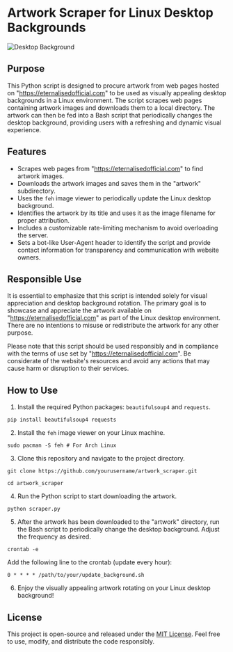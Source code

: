 # Artwork Scraper for Linux Desktop Backgrounds

![Desktop Background](https://example.com/desktop_background.jpg)

## Purpose

This Python script is designed to procure artwork from web pages hosted on "https://eternalisedofficial.com" to be used as visually appealing desktop backgrounds in a Linux environment. The script scrapes web pages containing artwork images and downloads them to a local directory. The artwork can then be fed into a Bash script that periodically changes the desktop background, providing users with a refreshing and dynamic visual experience.

## Features

- Scrapes web pages from "https://eternalisedofficial.com" to find artwork images.
- Downloads the artwork images and saves them in the "artwork" subdirectory.
- Uses the `feh` image viewer to periodically update the Linux desktop background.
- Identifies the artwork by its title and uses it as the image filename for proper attribution.
- Includes a customizable rate-limiting mechanism to avoid overloading the server.
- Sets a bot-like User-Agent header to identify the script and provide contact information for transparency and communication with website owners.

## Responsible Use

It is essential to emphasize that this script is intended solely for visual appreciation and desktop background rotation. The primary goal is to showcase and appreciate the artwork available on "https://eternalisedofficial.com" as part of the Linux desktop environment. There are no intentions to misuse or redistribute the artwork for any other purpose.

Please note that this script should be used responsibly and in compliance with the terms of use set by "https://eternalisedofficial.com". Be considerate of the website's resources and avoid any actions that may cause harm or disruption to their services.

## How to Use

1. Install the required Python packages: `beautifulsoup4` and `requests`.

``` pip install beautifulsoup4 requests ```

2. Install the `feh` image viewer on your Linux machine.

``` sudo pacman -S feh # For Arch Linux ```

3. Clone this repository and navigate to the project directory.

``` git clone https://github.com/yourusername/artwork_scraper.git ```

```cd artwork_scraper ```

4. Run the Python script to start downloading the artwork.

``` python scraper.py ```

5. After the artwork has been downloaded to the "artwork" directory, run the Bash script to periodically change the desktop background. Adjust the frequency as desired.

``` crontab -e ```

Add the following line to the crontab (update every hour):

``` 0 * * * * /path/to/your/update_background.sh ```

6. Enjoy the visually appealing artwork rotating on your Linux desktop background!

## License

This project is open-source and released under the [MIT License](LICENSE). Feel free to use, modify, and distribute the code responsibly.
